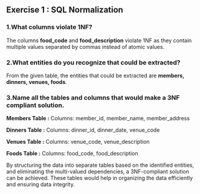 ## Exercise 1 : SQL Normalization

### 1.What columns violate 1NF?

The columns **food_code** and **food_description** violate 1NF as they contain multiple values separated by commas instead of atomic values.

### 2.What entities do you recognize that could be extracted?

From the given table, the entities that could be extracted are 
**members, dinners, venues, foods**.

### 3.Name all the tables and columns that would make a 3NF compliant solution.

**Members Table :**
Columns: member_id, member_name, member_address

**Dinners Table :**
Columns: dinner_id, dinner_date, venue_code

**Venues Table :**
Columns: venue_code, venue_description

**Foods Table :**
Columns: food_code, food_description

By structuring the data into separate tables based on the identified entities, and eliminating the multi-valued dependencies, a 3NF-compliant solution can be achieved. These tables would help in organizing the data efficiently and ensuring data integrity.
